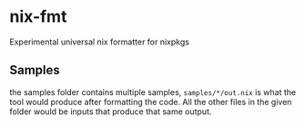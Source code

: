 # nix-fmt
Experimental universal nix formatter for nixpkgs

## Samples

the samples folder contains multiple samples, `samples/*/out.nix` is what the
tool would produce after formatting the code. All the other files in the given
folder would be inputs that produce that same output.
